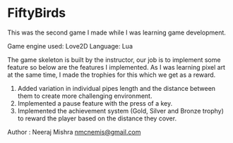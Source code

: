 # FiftyBirds

This was the second game I made while I was learning game development.

Game engine used: Love2D
Language: Lua

The game skeleton is built by the instructor, our job is to implement some feature so below are the features I implemented.
As I was learning pixel art at the same time, I made the trophies for this which we get as a reward.

1. Added variation in individual pipes length and the distance between them to create more challenging environment.
2. Implemented a pause feature with the press of a key.
3. Implemented the achievement system (Gold, Silver and Bronze trophy) to reward the player based on the distance they cover.

Author : Neeraj Mishra
nmcnemis@gmail.com

